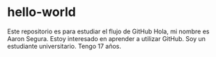 # hello-world
Este repositorio es para estudiar el flujo de GitHub
Hola, mi nombre es Aaron Segura. Estoy interesado en aprender a utilizar GitHub. 
Soy un estudiante universitario.
Tengo 17 años.
